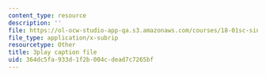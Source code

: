 ```yaml
---
content_type: resource
description: ''
file: https://ol-ocw-studio-app-qa.s3.amazonaws.com/courses/18-01sc-single-variable-calculus-fall-2010/364dc5fa933d1f2b004cdead7c7265bf_twzGBqPeW0M.srt
file_type: application/x-subrip
resourcetype: Other
title: 3play caption file
uid: 364dc5fa-933d-1f2b-004c-dead7c7265bf
---
```

